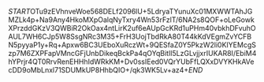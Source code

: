 $START$OTu9zEVhnveWoe568DELf2096lU+5LdryaTYunuXc01MXWWTAhJGMZLk4p+Na9Any4HkoMXpOalqNyTxry4Wn53rFzlT/6NA2s8QOF+oLeGowkXPrzddGKzV3QWBiR2OkOax4ntLirK2uf6eAUpGcKRd1uPHm40vbkhDFvuhOAUL7WH6CJp5W8SsgNRc3M35+FrH3UojTbdRkA80T44kKdVEgmZvYCFBN5pyyaP1y+Rq+Apxw6BC3UEboXuRczWt+9QESfaZ0Y5PkzW2li0KIYEMcgSzp7M6ZXPFapVMncGFjUnbDikeqBckPa4qOYqBitlI5LzGLvjjxrIUKAR8I/EbiM4hYPrjr4QT0RrvRenEHHhIdWRkKM+Dv0ssIEed0VQrYUbFfLQXxDVYKHkAVecDD9oMbLnxl71SDUMkUP8HhbQIO+/qk3WK5Lv+az4+$END$